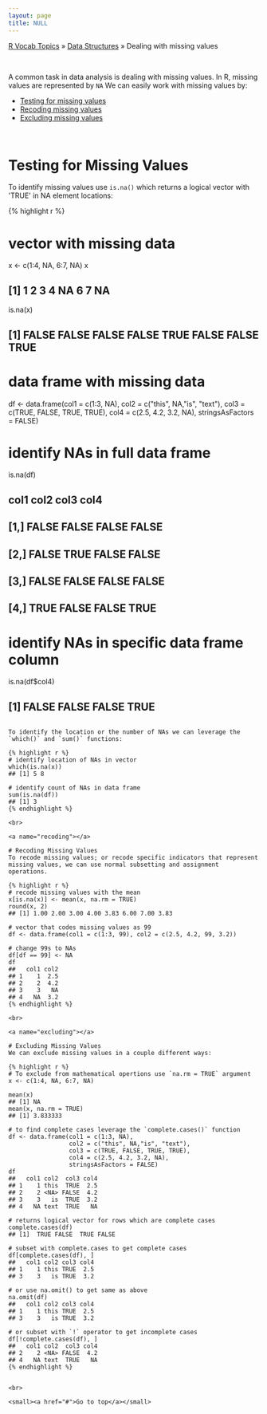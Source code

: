 ```yaml
---
layout: page
title: NULL
---
```


[R Vocab Topics](index) &#187; [Data Structures](data_structures) &#187; Dealing with missing values

<br>

A common task in data analysis is dealing with missing values.  In R, missing values are represented by `NA`  We can easily work with missing values by:

* <a href="#testing">Testing for missing values</a>
* <a href="#recoding">Recoding missing values</a>
* <a href="#excluding">Excluding missing values</a>

<br>

<a name="testing"></a>

# Testing for Missing Values
To identify missing values use `is.na()` which returns a logical vector with 'TRUE' in NA element locations:

{% highlight r %}
# vector with missing data
x <- c(1:4, NA, 6:7, NA)
x
## [1]  1  2  3  4 NA  6  7 NA

is.na(x)
## [1] FALSE FALSE FALSE FALSE  TRUE FALSE FALSE  TRUE

# data frame with missing data
df <- data.frame(col1 = c(1:3, NA),
                 col2 = c("this", NA,"is", "text"), 
                 col3 = c(TRUE, FALSE, TRUE, TRUE), 
                 col4 = c(2.5, 4.2, 3.2, NA),
                 stringsAsFactors = FALSE)

# identify NAs in full data frame
is.na(df)
##       col1  col2  col3  col4
## [1,] FALSE FALSE FALSE FALSE
## [2,] FALSE  TRUE FALSE FALSE
## [3,] FALSE FALSE FALSE FALSE
## [4,]  TRUE FALSE FALSE  TRUE

# identify NAs in specific data frame column
is.na(df$col4)
## [1] FALSE FALSE FALSE  TRUE
```

To identify the location or the number of NAs we can leverage the `which()` and `sum()` functions:

{% highlight r %}
# identify location of NAs in vector
which(is.na(x))
## [1] 5 8

# identify count of NAs in data frame
sum(is.na(df))
## [1] 3
{% endhighlight %}

<br>

<a name="recoding"></a>

# Recoding Missing Values
To recode missing values; or recode specific indicators that represent missing values, we can use normal subsetting and assignment operations.

{% highlight r %}
# recode missing values with the mean
x[is.na(x)] <- mean(x, na.rm = TRUE)
round(x, 2)
## [1] 1.00 2.00 3.00 4.00 3.83 6.00 7.00 3.83

# vector that codes missing values as 99
df <- data.frame(col1 = c(1:3, 99), col2 = c(2.5, 4.2, 99, 3.2))

# change 99s to NAs
df[df == 99] <- NA
df
##   col1 col2
## 1    1  2.5
## 2    2  4.2
## 3    3   NA
## 4   NA  3.2
{% endhighlight %}

<br>

<a name="excluding"></a>

# Excluding Missing Values
We can exclude missing values in a couple different ways:

{% highlight r %}
# To exclude from mathematical opertions use `na.rm = TRUE` argument
x <- c(1:4, NA, 6:7, NA)

mean(x)
## [1] NA
mean(x, na.rm = TRUE)
## [1] 3.833333

# to find complete cases leverage the `complete.cases()` function
df <- data.frame(col1 = c(1:3, NA),
                 col2 = c("this", NA,"is", "text"), 
                 col3 = c(TRUE, FALSE, TRUE, TRUE), 
                 col4 = c(2.5, 4.2, 3.2, NA),
                 stringsAsFactors = FALSE)
df
##   col1 col2  col3 col4
## 1    1 this  TRUE  2.5
## 2    2 <NA> FALSE  4.2
## 3    3   is  TRUE  3.2
## 4   NA text  TRUE   NA

# returns logical vector for rows which are complete cases
complete.cases(df)
## [1]  TRUE FALSE  TRUE FALSE

# subset with complete.cases to get complete cases
df[complete.cases(df), ]
##   col1 col2 col3 col4
## 1    1 this TRUE  2.5
## 3    3   is TRUE  3.2

# or use na.omit() to get same as above
na.omit(df)
##   col1 col2 col3 col4
## 1    1 this TRUE  2.5
## 3    3   is TRUE  3.2

# or subset with `!` operator to get incomplete cases
df[!complete.cases(df), ]
##   col1 col2  col3 col4
## 2    2 <NA> FALSE  4.2
## 4   NA text  TRUE   NA
{% endhighlight %}


<br>

<small><a href="#">Go to top</a></small>

